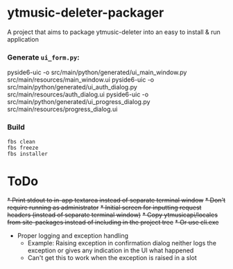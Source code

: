 # ytmusic-deleter-packager
A project that aims to package ytmusic-deleter into an easy to install &amp; run application

### Generate `ui_form.py`:
pyside6-uic -o src/main/python/generated/ui_main_window.py src/main/resources/main_window.ui
pyside6-uic -o src/main/python/generated/ui_auth_dialog.py src/main/resources/auth_dialog.ui
pyside6-uic -o src/main/python/generated/ui_progress_dialog.py src/main/resources/progress_dialog.ui

### Build
```
fbs clean
fbs freeze
fbs installer
```

# ToDo
~~* Print stdout to in-app textarea instead of separate terminal window~~
~~* Don't require running as administrator~~
~~* Initial screen for inputting request headers (instead of separate terminal window)~~
~~* Copy ytmusicapi/locales from site-packages instead of including in the project tree~~
  ~~* Or use cli.exe~~
* Proper logging and exception handling
  * Example: Raising exception in confirmation dialog neither logs the exception or gives any indication in the UI what happened
  * Can't get this to work when the exception is raised in a slot
